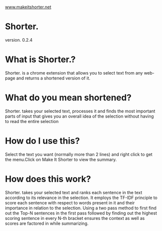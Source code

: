 www.makeitshorter.net

# Shorter.

version. 0.2.4


# What is Shorter.?
Shorter. is a chrome extension that allows you to select text from any web-page and returns a shortened version of it.

# What do you mean shortened?

Shorter. takes your selected text, processes it and finds the most important parts of input that gives you an overall idea of the selection without having to read the entire selection

#  How do I use this?

Select the text you want (normally more than 2 lines) and right click to get the menu.Click on Make It Shorter to view the summary.

  
#  How does this work?

Shorter. takes your selected text and ranks each sentence in the text according to its relevance in the selection. It employs the TF-IDF principle to score each sentence with respect to words present in it and their importance in relation to the selection. Using a two pass method to first find out the Top-N sentences in the first pass followed by finding out the highest scoring sentence in every N-th bracket ensures the context as well as scores are factored in while summarizing.
